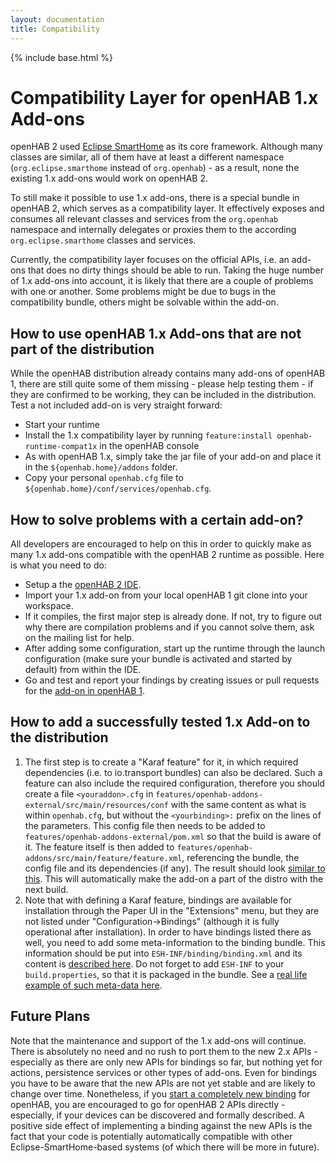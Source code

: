 ```yaml
---
layout: documentation
title: Compatibility
---
```


{% include base.html %}

# Compatibility Layer for openHAB 1.x Add-ons

openHAB 2 used [Eclipse SmartHome](https://www.eclipse.org/smarthome/) as its core framework. Although many classes are similar, all of them have at least a different namespace (`org.eclipse.smarthome` instead of `org.openhab`) - as a result, none the existing 1.x add-ons would work on openHAB 2.

To still make it possible to use 1.x add-ons, there is a special bundle in openHAB 2, which serves as a compatibility layer. It effectively exposes and consumes all relevant classes and services from the `org.openhab` namespace and internally delegates or proxies them to the according `org.eclipse.smarthome` classes and services.

Currently, the compatibility layer focuses on the official APIs, i.e. an add-ons that does no dirty things should be able to run. Taking the huge number of 1.x add-ons into account, it is likely that there are a couple of problems with one or another. Some problems might be due to bugs in the compatibility bundle, others might be solvable within the add-on.

## How to use openHAB 1.x Add-ons that are not part of the distribution

While the openHAB distribution already contains many add-ons of openHAB 1, there are still quite some of them missing - please help testing them - if they are confirmed to be working, they can be included in the distribution.
Test a not included add-on is very straight forward:
 - Start your runtime
 - Install the 1.x compatibility layer by running `feature:install openhab-runtime-compat1x` in the openHAB console
 - As with openHAB 1.x, simply take the jar file of your add-on and place it in the `${openhab.home}/addons` folder.
 - Copy your personal `openhab.cfg` file to `${openhab.home}/conf/services/openhab.cfg`.

## How to solve problems with a certain add-on?

All developers are encouraged to help on this in order to quickly make as many 1.x add-ons compatible with the openHAB 2 runtime as possible.
Here is what you need to do:
 - Setup a the [openHAB 2 IDE](../development/ide.md).
 - Import your 1.x add-on from your local openHAB 1 git clone into your workspace.
 - If it compiles, the first major step is already done. If not, try to figure out why there are compilation problems and if you cannot solve them, ask on the mailing list for help.
 - After adding some configuration, start up the runtime through the launch configuration (make sure your bundle is activated and started by default) from within the IDE.
 - Go and test and report your findings by creating issues or pull requests for the [add-on in openHAB 1](https://github.com/openhab/openhab/issues).

## How to add a successfully tested 1.x Add-on to the distribution

1. The first step is to create a "Karaf feature" for it, in which required dependencies (i.e. to io.transport bundles) can also be declared. Such a feature can also include the required configuration, therefore you should create a file `<youraddon>.cfg` in `features/openhab-addons-external/src/main/resources/conf` with the same content as what is within `openhab.cfg`, but without the `<yourbinding>:` prefix on the lines of the parameters.
This config file then needs to be added to `features/openhab-addons-external/pom.xml` so that the build is aware of it.
The feature itself is then added to `features/openhab-addons/src/main/feature/feature.xml`, referencing the bundle, the config file and its dependencies (if any). The result should look [similar to this](https://github.com/openhab/openhab/pull/3988/files).
This will automatically make the add-on a part of the distro with the next build.
1. Note that with defining a Karaf feature, bindings are available for installation through the Paper UI in the "Extensions" menu, but they are not listed under "Configuration->Bindings" (although it is fully operational after installation). In order to have bindings listed there as well, you need to add some meta-information to the binding bundle. This information should be put into `ESH-INF/binding/binding.xml` and its content is [described here](https://www.eclipse.org/smarthome/documentation/development/bindings/xml-reference.html#xml-structure-for-binding-definitions). Do not forget to add `ESH-INF` to your `build.properties`, so that it is packaged in the bundle. See a [real life example of such meta-data here](https://github.com/openhab/openhab/pull/4271/files).


## Future Plans

Note that the maintenance and support of the 1.x add-ons will continue. There is absolutely no need and no rush to port them to the new 2.x APIs - especially as there are only new APIs for bindings so far, but nothing yet for actions, persistence services or other types of add-ons. Even for bindings you have to be aware that the new APIs are not yet stable and are likely to change over time. Nonetheless, if you [start a completely new binding](../development/bindings.md) for openHAB, you are encouraged to go for openHAB 2 APIs directly - especially, if your devices can be discovered and formally described. A positive side effect of implementing a binding against the new APIs is the fact that your code is potentially automatically compatible with other Eclipse-SmartHome-based systems (of which there will be more in future).
